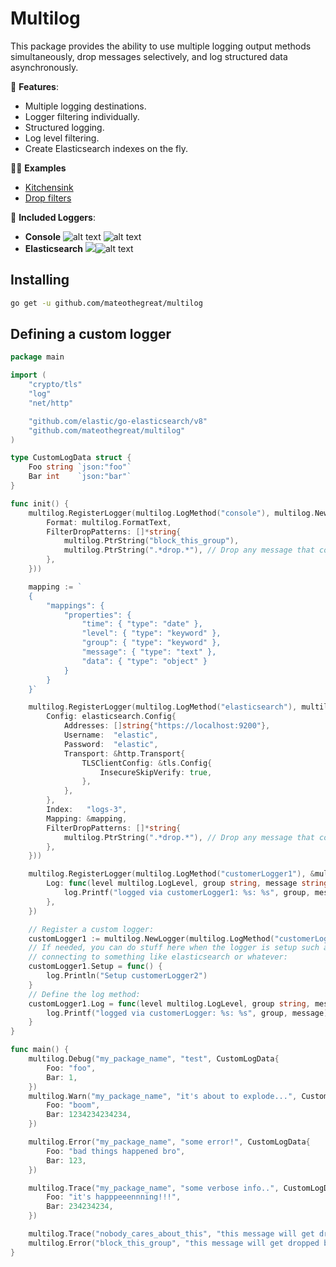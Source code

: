 # Multilog

This package provides the ability to use multiple logging output methods simultaneously, drop messages selectively, and log structured data asynchronously.

🚀 **Features**:

- Multiple logging destinations.
- Logger filtering individually.
- Structured logging.
- Log level filtering.
- Create Elasticsearch indexes on the fly.

🧑‍🏫 **Examples**

- [Kitchensink](../examples/kitchensink/main.go)
- [Drop filters](../examples/dropfilters/main.go)

🥡 **Included Loggers**:

- **Console** ![alt text](<CleanShot 2024-07-04 at 19.28.48.png>) ![alt text](image.png)
- **Elasticsearch** ![ ](<CleanShot 2024-07-05 at 16.55.52.png>)![alt text](<CleanShot 2024-07-04 at 19.03.19.png>)

## Installing

```bash
go get -u github.com/mateothegreat/multilog
```

## Defining a custom logger

```go
package main

import (
	"crypto/tls"
	"log"
	"net/http"

	"github.com/elastic/go-elasticsearch/v8"
	"github.com/mateothegreat/multilog"
)

type CustomLogData struct {
	Foo string `json:"foo"`
	Bar int    `json:"bar"`
}

func init() {
	multilog.RegisterLogger(multilog.LogMethod("console"), multilog.NewConsoleLogger(&multilog.NewConsoleLoggerArgs{
		Format: multilog.FormatText,
		FilterDropPatterns: []*string{
			multilog.PtrString("block_this_group"),
			multilog.PtrString(".*drop.*"), // Drop any message that contains the word "drop"
		},
	}))

	mapping := `
	{
		"mappings": {
			"properties": {
				"time": { "type": "date" },
				"level": { "type": "keyword" },
				"group": { "type": "keyword" },
				"message": { "type": "text" },
				"data": { "type": "object" }
			}
		}
	}`

	multilog.RegisterLogger(multilog.LogMethod("elasticsearch"), multilog.NewElasticsearchLogger(&multilog.NewElasticsearchLoggerArgs{
		Config: elasticsearch.Config{
			Addresses: []string{"https://localhost:9200"},
			Username:  "elastic",
			Password:  "elastic",
			Transport: &http.Transport{
				TLSClientConfig: &tls.Config{
					InsecureSkipVerify: true,
				},
			},
		},
		Index:   "logs-3",
		Mapping: &mapping,
		FilterDropPatterns: []*string{
			multilog.PtrString(".*drop.*"), // Drop any message that contains the word "drop"
		},
	}))

	multilog.RegisterLogger(multilog.LogMethod("customerLogger1"), &multilog.CustomLogger{
		Log: func(level multilog.LogLevel, group string, message string, v any) {
			log.Printf("logged via customerLogger1: %s: %s", group, message)
		},
	})

	// Register a custom logger:
	customLogger1 := multilog.NewLogger(multilog.LogMethod("customerLogger2"))
	// If needed, you can do stuff here when the logger is setup such as
	// connecting to something like elasticsearch or whatever:
	customLogger1.Setup = func() {
		log.Println("Setup customerLogger2")
	}
	// Define the log method:
	customLogger1.Log = func(level multilog.LogLevel, group string, message string, v any) {
		log.Printf("logged via customerLogger: %s: %s", group, message)
	}
}

func main() {
	multilog.Debug("my_package_name", "test", CustomLogData{
		Foo: "foo",
		Bar: 1,
	})
	multilog.Warn("my_package_name", "it's about to explode...", CustomLogData{
		Foo: "boom",
		Bar: 1234234234234,
	})

	multilog.Error("my_package_name", "some error!", CustomLogData{
		Foo: "bad things happened bro",
		Bar: 123,
	})

	multilog.Trace("my_package_name", "some verbose info..", CustomLogData{
		Foo: "it's happpeeennning!!!",
		Bar: 234234234,
	})

	multilog.Trace("nobody_cares_about_this", "this message will get dropped by the filters", nil)
	multilog.Error("block_this_group", "this message will get dropped by the filters", nil)
}
```
